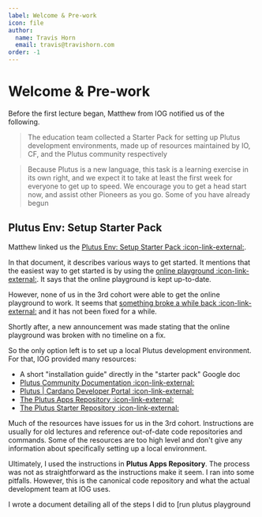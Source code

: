 ```yaml
---
label: Welcome & Pre-work
icon: file
author:
  name: Travis Horn
  email: travis@travishorn.com
order: -1
---
```


# Welcome & Pre-work

Before the first lecture began, Matthew from IOG notified us of the following.

> The education team collected a Starter Pack for setting up Plutus development
> environments, made up of resources maintained by IO, CF, and the Plutus
> community respectively

> Because Plutus is a new language, this task is a learning exercise in its own
> right, and we expect it to take at least the first week for everyone to get up
> to speed. We encourage you to get a head start now, and assist other Pioneers
> as you go. Some of you have already begun

## Plutus Env: Setup Starter Pack

Matthew linked us the [Plutus Env: Setup Starter Pack
:icon-link-external:](https://docs.google.com/document/d/13112LHG9vVvNUs40oZSqZ-DF6_yFiT_SJZ2NaEmjMM4/edit?usp=sharing).

In that document, it describes various ways to get started. It mentions that the
easiest way to get started is by using the [online playground
:icon-link-external:](https://playground.plutus.iohkdev.io/). It says that the
online playground is kept up-to-date.

However, none of us in the 3rd cohort were able to get the online playground to
work. It seems that [something broke a while back
:icon-link-external:](https://github.com/input-output-hk/plutus-apps/issues/195)
and it has not been fixed for a while.

Shortly after, a new announcement was made stating that the online playground
was broken with no timeline on a fix.

So the only option left is to set up a local Plutus development environment. For
that, IOG provided many resources:

- A short "installation guide" directly in the "starter pack" Google doc
- [Plutus Community Documentation
  :icon-link-external:](https://docs.plutus-community.com/)
- [Plutus | Cardano Developer Portal
  :icon-link-external:](https://developers.cardano.org/docs/smart-contracts/plutus/)
- [The Plutus Apps Repository
  :icon-link-external:](https://github.com/input-output-hk/plutus-apps)
- [The Plutus Starter Repository
  :icon-link-external:](https://github.com/input-output-hk/plutus-starter)

Much of the resources have issues for us in the 3rd cohort. Instructions are
usually for old lectures and reference out-of-date code repositories and
commands. Some of the resources are too high level and don't give any
information about specifically setting up a local environment.

Ultimately, I used the instructions in **Plutus Apps Repository**. The process
was not as straightforward as the instructions make it seem. I ran into some
pitfalls. However, this is the canonical code repository and what the actual
development team at IOG uses.

I wrote a document detailing all of the steps I did to [run plutus playground

